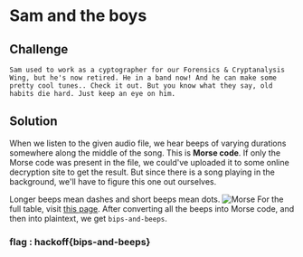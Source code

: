 # Sam and the boys

## Challenge

`Sam used to work as a cyptographer for our Forensics & Cryptanalysis Wing, but he's now retired. He in a band now! And he can make some pretty cool tunes.. Check it out. But you know what they say, old habits die hard. Just keep an eye on him.
`
## Solution
When we listen to the given audio file, we hear beeps of varying durations somewhere along the middle of the song.
This is **Morse code**.
If only the Morse code was present in the file, we could've uploaded it to some online decryption site to get the result. But since there is a song playing in the background, we'll have to figure this one out ourselves.

Longer beeps mean dashes and short beeps mean dots.
![Morse](https://github.com/TheSkullCrushr/HackOff-CTF/raw/master/Sam_%26_The_Boys/Screenshots/morse.png)
For the full table, visit [this page](https://electropeak.com/learn/morse-code-communication-using-arduino/).
After converting all the beeps into Morse code, and then into plaintext, we get `bips-and-beeps`.

### flag : hackoff{bips-and-beeps}
